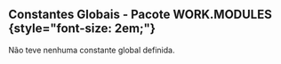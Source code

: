 ## Constantes Globais - Pacote WORK.MODULES {style="font-size: 2em;"}

Não teve nenhuma constante global definida.